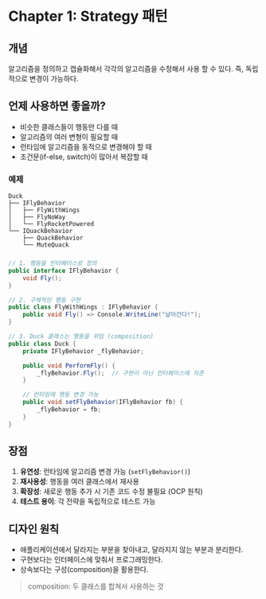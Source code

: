 ﻿# Chapter 1: Strategy 패턴
## 개념
알고리즘을 정의하고 캡슐화해서 각각의 알고리즘을 수정해서 사용 할 수 있다.
즉, 독립적으로 변경이 가능하다.

## 언제 사용하면 좋을까?
- 비슷한 클래스들이 행동만 다를 때
- 알고리즘의 여러 변형이 필요할 때
- 런타임에 알고리즘을 동적으로 변경해야 할 때
- 조건문(if-else, switch)이 많아서 복잡할 때

### 예제
```
Duck 
├── IFlyBehavior 
│   ├── FlyWithWings
│   ├── FlyNoWay 
│   └── FlyRocketPowered 
└── IQuackBehavior 
    ├── QuackBehavior
    └── MuteQuack 
```

### 
```csharp
// 1. 행동을 인터페이스로 정의
public interface IFlyBehavior {
    void Fly();
}

// 2. 구체적인 행동 구현
public class FlyWithWings : IFlyBehavior {
    public void Fly() => Console.WriteLine("날아간다!");
}

// 3. Duck 클래스는 행동을 위임 (composition)
public class Duck {
    private IFlyBehavior _flyBehavior;

    public void PerformFly() {
        _flyBehavior.Fly();  // 구현이 아닌 인터페이스에 의존
    }

    // 런타임에 행동 변경 가능
    public void setFlyBehavior(IFlyBehavior fb) {
        _flyBehavior = fb;
    }
}
```

## 장점
1. **유연성**: 런타임에 알고리즘 변경 가능 (`setFlyBehavior()`)
2. **재사용성**: 행동을 여러 클래스에서 재사용
3. **확장성**: 새로운 행동 추가 시 기존 코드 수정 불필요 (OCP 원칙)
4. **테스트 용이**: 각 전략을 독립적으로 테스트 가능


## 디자인 원칙
- 애플리케이션에서 달라지는 부분을 찾아내고, 달라지지 않는 부분과 분리한다.
- 구현보다는 인터페이스에 맞춰서 프로그래밍한다.
- 상속보다는 구성(composition)을 활용한다.
> composition: 두 클래스를 합쳐서 사용하는 것

